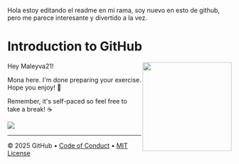 Hola estoy editando el readme en mi rama, soy nuevo en esto de github, pero me parece interesante y divertido a la vez.

# Introduction to GitHub

<img src="https://octodex.github.com/images/Professortocat_v2.png" align="right" height="200px" />

Hey Maleyva21!

Mona here. I'm done preparing your exercise. Hope you enjoy! 💚

Remember, it's self-paced so feel free to take a break! ☕️

[![](https://img.shields.io/badge/Go%20to%20Exercise-%E2%86%92-1f883d?style=for-the-badge&logo=github&labelColor=197935)](https://github.com/Maleyva21/skills-introduction-to-github/issues/1)

---

&copy; 2025 GitHub &bull; [Code of Conduct](https://www.contributor-covenant.org/version/2/1/code_of_conduct/code_of_conduct.md) &bull; [MIT License](https://gh.io/mit)

